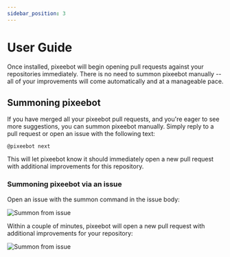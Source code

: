 ```yaml
---
sidebar_position: 3
---
```


# User Guide

Once installed, pixeebot will begin opening pull requests against your repositories immediately. There is no need to summon pixeebot manually -- all of your improvements will come automatically and at a manageable pace.

## Summoning pixeebot

If you have merged all your pixeebot pull requests, and you're eager to see more suggestions, you can summon pixeebot manually. Simply reply to a pull request or open an issue with the following text:

`@pixeebot next`

This will let pixeebot know it should immediately open a new pull request with additional improvements for this repository.

### Summoning pixeebot via an issue

Open an issue with the summon command in the issue body:

![Summon from issue](/img/summon1.png)

Within a couple of minutes, pixeebot will open a new pull request with additional improvements for your repository:

![Summon from issue](/img/summon3.png)
